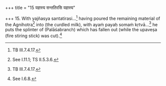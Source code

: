 +++
title = "15 यज्ञस्य सन्ततिरसि यज्ञस्य"

+++
15. With yajñasya santatirasi...[^1] having poured the remaining material of the Agnihotra[^2] into (the curdled milk), with ayaṁ payaḥ somaṁ kṛtvā...[^3] he puts the splinter of (Palāśabranch) which has fallen out (while the upaveṣa (fire stiring stick) was cut).[^4]  

[^1]: TB III.7.4.17.  

[^2]: See I.11.1; TS II.5.3.6.  

[^3]: TB III.7.4.17.  

[^4]: See I.6.8.  
